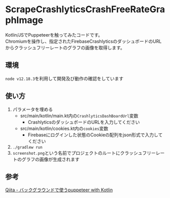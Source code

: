 # ScrapeCrashlyticsCrashFreeRateGraphImage

Kotlin/JSでPuppeteerを触ってみたコードです。  
Chromiumを操作し、指定されたFirebaseCrashlyticsのダッシュボードのURLからクラッシュフリーレートのグラフの画像を取得します。

## 環境
`node v12.18.3`を利用して開発及び動作の確認をしています

## 使い方

1. パラメータを埋める
    - src/main/kotlin/main.kt内の`CrashlyticsDashBoardUrl`変数
      - CrashlyticsのダッシュボードのURLを入力してください
    - src/main/kotlin/cookies.kt内の`cookies`変数
      - Firebaseにログインした状態のCookieの配列をjson形式で入力してください
2. `./gradlew run`
3. `screenshot.png`という名前でプロジェクトのルートにクラッシュフリーレートのグラフの画像が生成されます

## 参考

[Qiita - バックグラウンドで使うpuppeteer with Kotlin](https://qiita.com/numa08/items/214c6c9d06d5094add3a)
